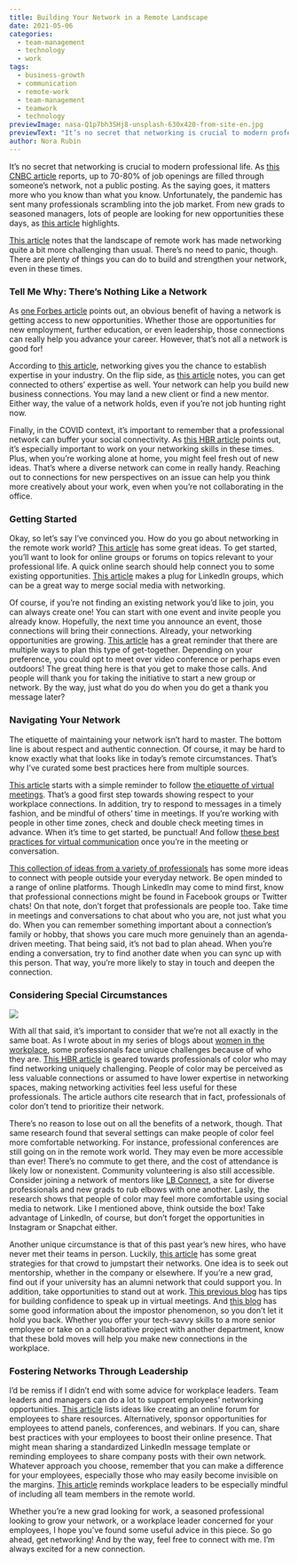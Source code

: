 ```yaml
---
title: Building Your Network in a Remote Landscape
date: 2021-05-06
categories:
  - team-management
  - technology
  - work
tags:
  - business-growth
  - communication
  - remote-work
  - team-management
  - teamwork
  - technology
previewImage: nasa-Q1p7bh3SHj8-unsplash-630x420-from-site-en.jpg
previewText: "It’s no secret that networking is crucial to modern professional life. As this CNBC article reports, up to 70-80% of job openings are filled through someone’s network, not a public posting. As the saying goes, it matters more who you know than what you know. Unfortunately, the pandemic has sent many professionals scrambling into the job market. From new grads to seasoned managers, lots of people are looking for new opportunities these days, as this article highlights."
author: Nora Rubin
---
```

It’s no secret that networking is crucial to modern professional life. As [this CNBC article](https://www.cnbc.com/2019/12/27/how-to-get-a-job-often-comes-down-to-one-elite-personal-asset.html) reports, up to 70-80% of job openings are filled through someone’s network, not a public posting. As the saying goes, it matters more who you know than what you know. Unfortunately, the pandemic has sent many professionals scrambling into the job market. From new grads to seasoned managers, lots of people are looking for new opportunities these days, as [this article](https://www.forbes.com/sites/forbestechcouncil/2020/10/15/networking-its-not-what-you-think/) highlights. 

[This article](https://www.forbes.com/sites/forbescoachescouncil/2020/05/14/adjusting-to-remote-work-can-really-bite-heres-how-to-adapt/) notes that the landscape of remote work has made networking quite a bit more challenging than usual. There’s no need to panic, though. There are plenty of things you can do to build and strengthen your network, even in these times.

### **Tell Me Why: There’s Nothing Like a Network**

As [one Forbes article](https://www.forbes.com/sites/forbescoachescouncil/2020/05/14/adjusting-to-remote-work-can-really-bite-heres-how-to-adapt/) points out, an obvious benefit of having a network is getting access to new opportunities. Whether those are opportunities for new employment, further education, or even leadership, those connections can really help you advance your career. However, that’s not all a network is good for!

According to [this article](https://www.forbes.com/sites/theyec/2020/06/29/help-your-team-make-connections-through-remote-networking/), networking gives you the chance to establish expertise in your industry. On the flip side, as [this article](https://www.forbes.com/sites/forbestechcouncil/2020/10/15/networking-its-not-what-you-think/) notes, you can get connected to others’ expertise as well. Your network can help you build new business connections. You may land a new client or find a new mentor. Either way, the value of a network holds, even if you’re not job hunting right now.

Finally, in the COVID context, it’s important to remember that a professional network can buffer your social connectivity. As [this HBR article](https://hbr.org/2020/09/remote-networking-as-a-person-of-color) points out, it’s especially important to work on your networking skills in these times. Plus, when you’re working alone at home, you might feel fresh out of new ideas. That’s where a diverse network can come in really handy. Reaching out to connections for new perspectives on an issue can help you think more creatively about your work, even when you’re not collaborating in the office.

### **Getting Started**

Okay, so let’s say I’ve convinced you. How do you go about networking in the remote work world? [This article](https://www.forbes.com/sites/theyec/2020/06/29/help-your-team-make-connections-through-remote-networking/) has some great ideas. To get started, you’ll want to look for online groups or forums on topics relevant to your professional life. A quick online search should help connect you to some existing opportunities. [This article](https://www.forbes.com/sites/forbescoachescouncil/2020/05/14/adjusting-to-remote-work-can-really-bite-heres-how-to-adapt/) makes a plug for LinkedIn groups, which can be a great way to merge social media with networking.

Of course, if you’re not finding an existing network you’d like to join, you can always create one! You can start with one event and invite people you already know. Hopefully, the next time you announce an event, those connections will bring their connections. Already, your networking opportunities are growing. [This article](https://www.forbes.com/sites/forbestechcouncil/2020/10/15/networking-its-not-what-you-think/) has a great reminder that there are multiple ways to plan this type of get-together. Depending on your preference, you could opt to meet over video conference or perhaps even outdoors! The great thing here is that you get to make those calls. And people will thank you for taking the initiative to start a new group or network. By the way, just what do you do when you do get a thank you message later?

### **Navigating Your Network**

The etiquette of maintaining your network isn’t hard to master. The bottom line is about respect and authentic connection. Of course, it may be hard to know exactly what that looks like in today’s remote circumstances. That’s why I’ve curated some best practices here from multiple sources.

[This article](https://www.forbes.com/sites/laurelfarrer/2019/02/19/netiquette-and-networking-professionalism-as-a-virtual-worker/) starts with a simple reminder to follow [the etiquette of virtual meetings](https://pyrus.com/en/blog/pinkies-up-and-volume-down-the-etiquette-of-virtual-meetings). That’s a good first step towards showing respect to your workplace connections. In addition, try to respond to messages in a timely fashion, and be mindful of others’ time in meetings. If you’re working with people in other time zones, check and double check meeting times in advance. When it’s time to get started, be punctual! And follow [these best practices for virtual communication](https://pyrus.com/en/blog/virtual-communication-best-practices) once you’re in the meeting or conversation.

[This collection of ideas from a variety of professionals](https://www.forbes.com/sites/goldiechan/2020/07/16/21-ways-to-b2b-remotely-network/) has some more ideas to connect with people outside your everyday network. Be open minded to a range of online platforms. Though LinkedIn may come to mind first, know that professional connections might be found in Facebook groups or Twitter chats! On that note, don’t forget that professionals are people too. Take time in meetings and conversations to chat about who you are, not just what you do. When you can remember something important about a connection’s family or hobby, that shows you care much more genuinely than an agenda-driven meeting. That being said, it’s not bad to plan ahead. When you’re ending a conversation, try to find another date when you can sync up with this person. That way, you’re more likely to stay in touch and deepen the connection.

### **Considering Special Circumstances**

![](surface-tJEsiCVE-TU-unsplash-1-300x200.webp)

With all that said, it’s important to consider that we’re not all exactly in the same boat. As I wrote about in my series of blogs about [women in the workplace](https://pyrus.com/en/blog/pyrus-com-working-for-home), some professionals face unique challenges because of who they are. [This HBR article](https://hbr.org/2020/09/remote-networking-as-a-person-of-color) is geared towards professionals of color who may find networking uniquely challenging. People of color may be perceived as less valuable connections or assumed to have lower expertise in networking spaces, making networking activities feel less useful for these professionals. The article authors cite research that in fact, professionals of color don’t tend to prioritize their network.

There’s no reason to lose out on all the benefits of a network, though. That same research found that several settings can make people of color feel more comfortable networking. For instance, professional conferences are still going on in the remote work world. They may even be more accessible than ever! There’s no commute to get there, and the cost of attendance is likely low or nonexistent. Community volunteering is also still accessible. Consider joining a network of mentors like [LB Connect](https://lbconnect.org/), a site for diverse professionals and new grads to rub elbows with one another. Lasly, the research shows that people of color may feel more comfortable using social media to network. Like I mentioned above, think outside the box! Take advantage of LinkedIn, of course, but don’t forget the opportunities in Instagram or Snapchat either.

Another unique circumstance is that of this past year’s new hires, who have never met their teams in person. Luckily, [this article](https://hbr.org/2021/01/new-to-the-workforce-heres-how-to-grow-in-your-virtual-career) has some great strategies for that crowd to jumpstart their networks. One idea is to seek out mentorship, whether in the company or elsewhere. If you’re a new grad, find out if your university has an alumni network that could support you. In addition, take opportunities to stand out at work. [This previous blog](https://pyrus.com/en/blog/building-confidence-for-speaking-up-in-virtual-meetings) has tips for building confidence to speak up in virtual meetings. And [this blog](https://pyrus.com/en/blog/impostor-phenomenon-faking-you-out) has some good information about the impostor phenomenon, so you don’t let it hold you back. Whether you offer your tech-savvy skills to a more senior employee or take on a collaborative project with another department, know that these bold moves will help you make new connections in the workplace.

### **Fostering Networks Through Leadership**

I’d be remiss if I didn’t end with some advice for workplace leaders. Team leaders and managers can do a lot to support employees’ networking opportunities. [This article](https://www.forbes.com/sites/theyec/2020/06/29/help-your-team-make-connections-through-remote-networking/) lists ideas like creating an online forum for employees to share resources. Alternatively, sponsor opportunities for employees to attend panels, conferences, and webinars. If you can, share best practices with your employees to boost their online presence. That might mean sharing a standardized LinkedIn message template or reminding employees to share company posts with their own network. Whatever approach you choose, remember that you can make a difference for your employees, especially those who may easily become invisible on the margins. [This article](https://hbr.org/2020/09/remote-networking-as-a-person-of-color) reminds workplace leaders to be especially mindful of including all team members in the remote world.

Whether you’re a new grad looking for work, a seasoned professional looking to grow your network, or a workplace leader concerned for your employees, I hope you’ve found some useful advice in this piece. So go ahead, get networking! And by the way, feel free to connect with me. I’m always excited for a new connection.